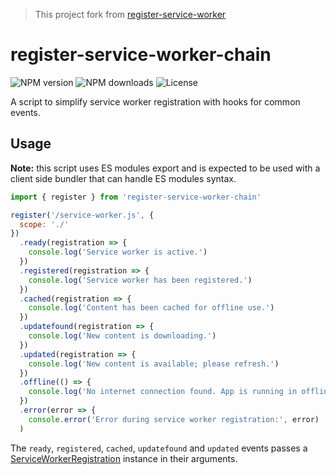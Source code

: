> This project fork from [register-service-worker](https://github.com/yyx990803/register-service-worker)

# register-service-worker-chain

![NPM version](https://badgen.net/npm/v/register-service-worker-chain)
![NPM downloads](https://badgen.net/npm/dm/register-service-worker-chain)
![License](https://badgen.net/npm/license/register-service-worker-chain)

A script to simplify service worker registration with hooks for common events.

## Usage

**Note:** this script uses ES modules export and is expected to be used with a client side bundler that can handle ES modules syntax.

``` js
import { register } from 'register-service-worker-chain'

register('/service-worker.js', {
  scope: './'
})
  .ready(registration => {
    console.log('Service worker is active.')
  })
  .registered(registration => {
    console.log('Service worker has been registered.')
  })
  .cached(registration => {
    console.log('Content has been cached for offline use.')
  })
  .updatefound(registration => {
    console.log('New content is downloading.')
  })
  .updated(registration => {
    console.log('New content is available; please refresh.')
  })
  .offline(() => {
    console.log('No internet connection found. App is running in offline mode.')
  })
  .error(error => {
    console.error('Error during service worker registration:', error)
  )
```

The `ready`, `registered`, `cached`, `updatefound` and `updated` events passes a [ServiceWorkerRegistration](https://developer.mozilla.org/en-US/docs/Web/API/ServiceWorkerRegistration) instance in their arguments.
